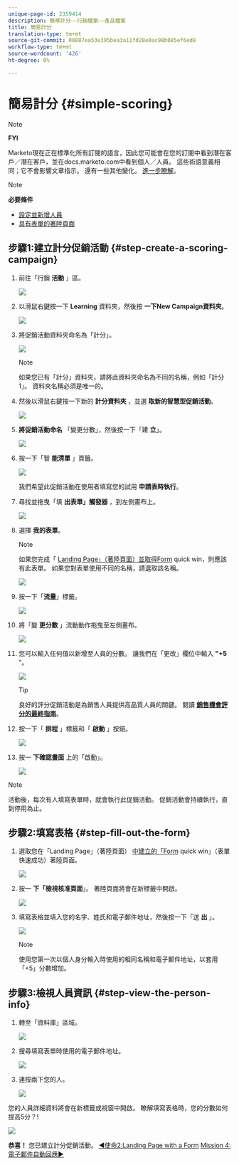 ```yaml
---
unique-page-id: 2359414
description: 簡單計分——行銷檔案——產品檔案
title: 簡易計分
translation-type: tm+mt
source-git-commit: 00887ea53e395bea3a11fd28e0ac98b085ef6ed8
workflow-type: tm+mt
source-wordcount: '426'
ht-degree: 0%

---
```



# 簡易計分 {#simple-scoring}

>[!NOTE]
>
>**FYI**
>
>Marketo現在正在標準化所有訂閱的語言，因此您可能會在您的訂閱中看到潛在客戶／潛在客戶，並在docs.marketo.com中看到個人／人員。 這些術語意義相同；它不會影響文章指示。 還有一些其他變化。 [進一步瞭解](http://docs.marketo.com/display/DOCS/Updates+to+Marketo+Terminology)。

>[!NOTE]
>
>**必要條件**
>
>* [設定並新增人員](get-set-up-and-add-a-person.md)
>* [具有表單的著陸頁面](landing-page-with-a-form.md)

>



## 步驟1:建立計分促銷活動 {#step-create-a-scoring-campaign}

1. 前往「行銷 **活動** 」區。

   ![](assets/ma-1.png)

1. 以滑鼠右鍵按一下 **Learning** 資料夾，然後按 **一下New Campaign資料夾**。

   ![](assets/two-2.png)

1. 將促銷活動資料夾命名為「計分」。

   ![](assets/three-1.png)

   >[!NOTE]
   >
   >如果您已有「計分」資料夾，請將此資料夾命名為不同的名稱，例如「計分1」。 資料夾名稱必須是唯一的。

1. 然後以滑鼠右鍵按一下新的 **計分資料夾** ，並選 **取新的智慧型促銷活動**。

   ![](assets/four.png)

1. **將促銷活動命名** 「變更分數」，然後按一下「建 **立**」。

   ![](assets/five-1.png)

1. 按一下「智 **能清單** 」頁籤。

   ![](assets/six-1.png)

   我們希望此促銷活動在使用者填寫您的試用 **申請表時執行**。

1. 尋找並拖曳「填 **出表單」觸發器** ，到左側畫布上。

   ![](assets/image2014-9-24-11-3a43-3a35.png)

1. 選擇 **我的表單**。

   >[!NOTE]
   >
   >如果您完成「 [Landing Page」（著陸頁面）並取得Form](landing-page-with-a-form.md) quick win，則應該有此表單。 如果您對表單使用不同的名稱，請選取該名稱。

   ![](assets/image2014-9-24-11-3a44-3a16.png)

1. 按一下「**流量**」標籤。

   ![](assets/image2014-9-24-11-3a44-3a33.png)

1. 將「變 **更分數** 」流動動作拖曳至左側畫布。

   ![](assets/image2014-9-24-11-3a44-3a45.png)

1. 您可以輸入任何值以新增至人員的分數。 讓我們在「更改」欄位中輸入 **&quot;+5** &quot;。

   ![](assets/eleven-1.png)

   >[!TIP]
   >
   >良好的評分促銷活動是為銷售人員提供高品質人員的關鍵。 閱讀 [**銷售機會評分的最終指南**](http://www.marketo.com/definitive-guides/lead-scoring/)。

1. 按一下「 **排程** 」標籤和「 **啟動** 」按鈕。

   ![](assets/twelve-1.png)

1. 按一 **下確認畫面** 上的「啟動」。

   ![](assets/thirteen-1.png)

>[!NOTE]
>
>活動後，每次有人填寫表單時，就會執行此促銷活動。 促銷活動會持續執行，直到停用為止。

## 步驟2:填寫表格 {#step-fill-out-the-form}

1. 選取您在「Landing Page」（著陸頁面） [中建立的「Form](landing-page-with-a-form.md) quick win」（表單快速成功）著陸頁面。

   ![](assets/fourteen-1.png)

1. 按一 **下「檢視核准頁面**」。 著陸頁面將會在新標籤中開啟。

   ![](assets/image2014-9-24-11-3a47-3a51.png)

1. 填寫表格並填入您的名字、姓氏和電子郵件地址，然後按一下「送 **出** 」。

   ![](assets/image2014-9-24-11-3a47-3a59.png)

   >[!NOTE]
   >
   >使用您第一次以個人身分輸入時使用的相同名稱和電子郵件地址，以套用「+5」分數增加。

## 步驟3:檢視人員資訊 {#step-view-the-person-info}

1. 轉至「資料庫」區域。

   ![](assets/db-2.png)

1. 搜尋填寫表單時使用的電子郵件地址。

   ![](assets/eighteen.png)

1. 連按兩下您的人。

   ![](assets/nineteen.png)

您的人員詳細資料將會在新標籤或視窗中開啟。 瞭解填寫表格時，您的分數如何提高5分？!

![](assets/twenty.png)

**恭喜！** 您已建立計分促銷活動。
[◄使命2:Landing Page with a Form](landing-page-with-a-form.md) [Mission 4:電子郵件自動回應►](email-auto-response.md)